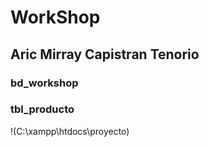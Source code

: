 # WorkShop
## Aric Mirray Capistran Tenorio
### bd_workshop 
### tbl_producto

!(C:\xampp\htdocs\proyecto)
